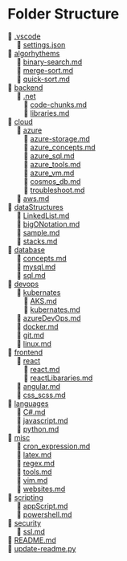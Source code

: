 # Folder Structure  
:file_folder: [.vscode](./.vscode)  
&emsp; :page_with_curl: [settings.json](./.vscode/settings.json)  
:file_folder: [algorhythems](./algorhythems)  
&emsp; :page_with_curl: [binary-search.md](./algorhythems/binary-search.md)  
&emsp; :page_with_curl: [merge-sort.md](./algorhythems/merge-sort.md)  
&emsp; :page_with_curl: [quick-sort.md](./algorhythems/quick-sort.md)  
:file_folder: [backend](./backend)  
&emsp; :file_folder: [.net](./backend/.net)  
&emsp;&emsp; :page_with_curl: [code-chunks.md](./backend/.net/code-chunks.md)  
&emsp;&emsp; :page_with_curl: [libraries.md](./backend/.net/libraries.md)  
:file_folder: [cloud](./cloud)  
&emsp; :file_folder: [azure](./cloud/azure)  
&emsp;&emsp; :page_with_curl: [azure-storage.md](./cloud/azure/azure-storage.md)  
&emsp;&emsp; :page_with_curl: [azure_concepts.md](./cloud/azure/azure_concepts.md)  
&emsp;&emsp; :page_with_curl: [azure_sql.md](./cloud/azure/azure_sql.md)  
&emsp;&emsp; :page_with_curl: [azure_tools.md](./cloud/azure/azure_tools.md)  
&emsp;&emsp; :page_with_curl: [azure_vm.md](./cloud/azure/azure_vm.md)  
&emsp;&emsp; :page_with_curl: [cosmos_db.md](./cloud/azure/cosmos_db.md)  
&emsp;&emsp; :page_with_curl: [troubleshoot.md](./cloud/azure/troubleshoot.md)  
&emsp; :page_with_curl: [aws.md](./cloud/aws.md)  
:file_folder: [dataStructures](./dataStructures)  
&emsp; :page_with_curl: [LinkedList.md](./dataStructures/LinkedList.md)  
&emsp; :page_with_curl: [bigONotation.md](./dataStructures/bigONotation.md)  
&emsp; :page_with_curl: [sample.md](./dataStructures/sample.md)  
&emsp; :page_with_curl: [stacks.md](./dataStructures/stacks.md)  
:file_folder: [database](./database)  
&emsp; :page_with_curl: [concepts.md](./database/concepts.md)  
&emsp; :page_with_curl: [mysql.md](./database/mysql.md)  
&emsp; :page_with_curl: [sql.md](./database/sql.md)  
:file_folder: [devops](./devops)  
&emsp; :file_folder: [kubernates](./devops/kubernates)  
&emsp;&emsp; :page_with_curl: [AKS.md](./devops/kubernates/AKS.md)  
&emsp;&emsp; :page_with_curl: [kubernates.md](./devops/kubernates/kubernates.md)  
&emsp; :page_with_curl: [azureDevOps.md](./devops/azureDevOps.md)  
&emsp; :page_with_curl: [docker.md](./devops/docker.md)  
&emsp; :page_with_curl: [git.md](./devops/git.md)  
&emsp; :page_with_curl: [linux.md](./devops/linux.md)  
:file_folder: [frontend](./frontend)  
&emsp; :file_folder: [react](./frontend/react)  
&emsp;&emsp; :page_with_curl: [react.md](./frontend/react/react.md)  
&emsp;&emsp; :page_with_curl: [reactLibararies.md](./frontend/react/reactLibararies.md)  
&emsp; :page_with_curl: [angular.md](./frontend/angular.md)  
&emsp; :page_with_curl: [css_scss.md](./frontend/css_scss.md)  
:file_folder: [languages](./languages)  
&emsp; :page_with_curl: [C#.md](./languages/C#.md)  
&emsp; :page_with_curl: [javascript.md](./languages/javascript.md)  
&emsp; :page_with_curl: [python.md](./languages/python.md)  
:file_folder: [misc](./misc)  
&emsp; :page_with_curl: [cron_expression.md](./misc/cron_expression.md)  
&emsp; :page_with_curl: [latex.md](./misc/latex.md)  
&emsp; :page_with_curl: [regex.md](./misc/regex.md)  
&emsp; :page_with_curl: [tools.md](./misc/tools.md)  
&emsp; :page_with_curl: [vim.md](./misc/vim.md)  
&emsp; :page_with_curl: [websites.md](./misc/websites.md)  
:file_folder: [scripting](./scripting)  
&emsp; :page_with_curl: [appScript.md](./scripting/appScript.md)  
&emsp; :page_with_curl: [powershell.md](./scripting/powershell.md)  
:file_folder: [security](./security)  
&emsp; :page_with_curl: [ssl.md](./security/ssl.md)  
:page_with_curl: [README.md](./README.md)  
:page_with_curl: [update-readme.py](./update-readme.py)  
